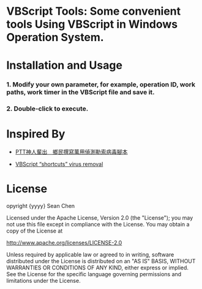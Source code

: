 VBScript Tools: Some convenient tools Using VBScript in Windows Operation System.
==============

Installation and Usage
=============

### 1. Modify your own parameter, for example, operation ID, work paths, work timer in the VBScript file and save it.

### 2. Double-click to execute.

Inspired By
=============

- [PTT神人輩出　鄉民撰寫萬用偵測勒索病毒腳本](https://www.kocpc.com.tw/archives/59789)

- [VBScript “shortcuts” virus removal](http://cleanbytes.net/vbscript-shortcuts-virus-removal)

License
=============

opyright {yyyy} Sean Chen

Licensed under the Apache License, Version 2.0 (the "License");
you may not use this file except in compliance with the License.
You may obtain a copy of the License at

http://www.apache.org/licenses/LICENSE-2.0

Unless required by applicable law or agreed to in writing, software
distributed under the License is distributed on an "AS IS" BASIS,
WITHOUT WARRANTIES OR CONDITIONS OF ANY KIND, either express or implied.
See the License for the specific language governing permissions and
limitations under the License.